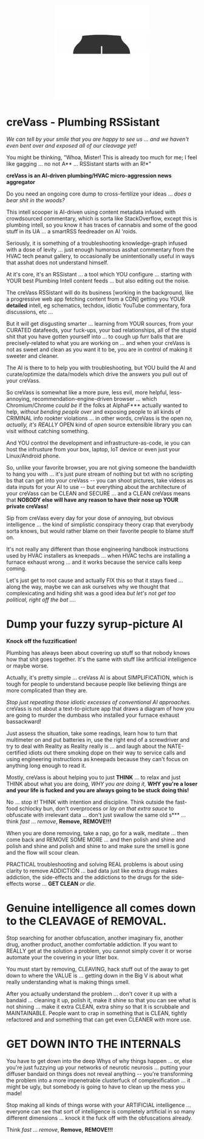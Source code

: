 <p align="center">
    <img src="./docs/source/temp_logo_hq.png" width="250">
</p>

creVass - Plumbing RSSistant
============================

*We can tell by your smile that you are happy to see us ... and we haven't even bent over and exposed all of our cleavage yet!*  

You might be thinking, "Whoa, Mister! This is already too much for me; I feel like gagging ... no not A** ... RSSistant starts with an R!*"

**creVass is an AI-driven plumbing/HVAC micro-aggression news aggregator**

Do you need an ongoing core dump to cross-fertilize your ideas ... *does a bear shit in the woods?*

This intell scooper is AI-driven using content metadata infused with crowdsourced commentary, which is sorta like StackOverflow, except this is plumbing intell, so you know it has traces of cannabis and some of the good stuff in its UA ... a smartRSS feedreader on AI 'roids.

Seriously, it is something of a troubleshooting knowledge-graph infused with a dose of levity ... just enough humorous asshat commentary from the HVAC tech peanut gallery, to occasionally be unintentionally useful in ways that asshat does not understand himself.

At it's core, it's an RSSistant ... a tool which YOU configure ... starting with YOUR best Plumbing Intell content feeds ... but also editing out the noise.

The creVass RSSistant will do its business [working in the background, like a progressive web app fetching content from a CDN] getting you YOUR **detailed** intell, eg schematics, techdox, idiotic YouTube commentary, fora discussions, etc ... 

But it will get disgusting smarter ... learning from YOUR sources, from your CURATED datafeeds, your fuck-ups, your bad relationships, all of the stupid shit that you have gotten yourself into ... to cough up furr balls that are precisely-related to what you are working on ... and when your creVass is not as sweet and clean as you want it to be, you are in control of making it sweeter and cleaner.

The AI is there to to help you with troubleshooting, but YOU build the AI and curate/optimize the data/models which drive the answers you pull out of your creVass.

So creVass is somewhat like a more pure, less evil, more helpful, less-annoying, recommendation-engine-driven browser ... which Chromium/Chrome *could be* if the folks at AlphaF*** actually wanted to help, *without bending people over* and exposing people to all kinds of CRIMINAL info rookter violations ... in other words, creVass is the open *no, actually, it's REALLY* OPEN kind of *open* source extensible library you can visit without catching something. 

And YOU control the development and infrastructure-as-code, ie you can host the infrusture from your box, laptop, IoT device or even just your Linux/Android phone.

So, unlike your favorite browser, you are not giving someone the bandwidth to hang you with ... it's just pure stream of nothing but txt with no scripting bs that can get into your creVass -- you can shoot pictures, take videos as data inputs for your AI to use -- but everything about the architecture of your creVass can be CLEAN and SECURE ... and a CLEAN creVass means that **NOBODY else will have any reason to have their nose up YOUR private creVass!**

Sip from creVass every day for your dose of annoying, but obvious intelligence ... the kind of simplistic conspiracy theory crap that everybody sorta knows, but would rather blame on their favorite people to blame stuff on. 

It's not really any different than those engineering handbook instructions used by HVAC installers as kneepads ... when HVAC techs are installing a furnace exhaust wrong ... and it works because the service calls keep coming.

Let's just get to root cause and actually FIX this so that it stays fixed ... along the way, maybe we can ask ourselves why we thought that complexicating and hiding shit was a good idea *but let's not get too political, right off the bat ...*.

Dump your fuzzy syrup-picture AI  
================================

**Knock off the fuzzification!**

Plumbing has always been about covering up stuff so that nobody knows how that shit goes together.  It's the same with stuff like artificial intelligence or maybe worse. 

Actually, it's pretty simple ... creVass AI is about SIMPLIFICATION, which is tough for people to understand because people like believing things are more complicated than they are.

*Stop just repeating those idiotic excesses of conventional AI approaches.* creVass is not about a text-to-picture app that draws a diagram of how you are going to murder the dumbass who installed your furnace exhaust bassackward!

Just assess the situation, take some readings, learn how to turn that multimeter on and put batteries in, use the right end of a screwdriver and try to deal with Reality as Reality really is ... and laugh about the NATE-certified idiots out there smoking dope on their way to service calls and using engineering instructions as kneepads because they can't focus on anything long enough to read it.

Mostly, creVass is about helping you to just **THINK** ... to relax and just THINK about what you are doing, *WHY you are doing it,* **WHY you're a loser and your life is fucked and you are always going to be stuck doing this!** 

No ... stop it!  THINK with intention and discipline. Think outside the fast-food schlocky bun, don't overprocess or *lay on that extra sauce* to obfuscate with irrelevant data ... don't just swallow the same old s*** ... think *fast* ... *remove*, **Remove,** **REMOVE!!!**

When you are done removing, take a nap, go for a walk, meditate ... then come back and REMOVE SOME MORE ... and then polish and shine and polish and shine and polish and shine to and make sure the smell is gone and the flow will scour clean.

PRACTICAL troubleshooting and solving REAL problems is about using clarity to remove ADDICTION ... bad data just like extra drugs makes addiction, the side-effects and the addictions to the drugs for the side-effects worse ... **GET CLEAN** *or die*.


Genuine intelligence all comes down to the CLEAVAGE of REMOVAL.
===============================================================

Stop searching for another obfuscation, another imaginary fix, another drug, another product, another comfortable addiction. If you want to REALLY get at the solution a problem, you cannot simply cover it or worse automate your the covering in your litter box.

You must start by removing, CLEAVING, hack stuff out of the away to get down to where the VALUE is ... getting down in the Big V is about what really understanding what is making things smell.

After you actually understand the problem ... don't cover it up with a bandaid ... cleaning it up, polish it, make it shine so that you can see what is not shining ... make it extra CLEAN, extra shiny so that it is scrubbale and MAINTAINABLE.
People want to crap in something that is CLEAN, tightly refactored and and something that can get even CLEANER with more use.

GET DOWN INTO THE INTERNALS
===========================


You have to get down into the deep Whys of why things happen ... or, else you're just fuzzying up your networks of neurotic neurosis ... putting your diffuser bandaid on things does not reveal anything -- you're transforming the problem into a more impenetrable clusterfuck of complexification ... it might be ugly, but somebody is going to have to clean up the mess you  made!

Stop making all kinds of things worse with your ARTIFICIAL intelligence ... everyone can see that sort of intelligence is completely artificial in so many different dimensions ... knock it the fuck off with the obfuscations already.

Think *fast* ... *remove*, **Remove,** **REMOVE!!!**

